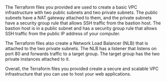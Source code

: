 The Terraform files you provided are used to create a basic VPC infrastructure with two public subnets and two private subnets. The public subnets have a NAT gateway attached to them, and the private subnets have a security group rule that allows SSH traffic from the bastion host. The bastion host is in a public subnet and has a security group rule that allows SSH traffic from the public IP address of your computer.

The Terraform files also create a Network Load Balancer (NLB) that is attached to the two private subnets. The NLB has a listener that listens on port 80 and forwards traffic to a target group. The target group has the two private instances attached to it.

Overall, the Terraform files you provided create a secure and scalable VPC infrastructure that you can use to host your web applications.

